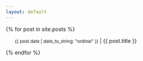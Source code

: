 ```yaml
---
layout: default
---
```

{% for post in site.posts %}	
<ol>
    <small>{{ post.date | date_to_string: "ordinal" }} </small> | {{ post.title }} 
</ol>
{% endfor %}	
